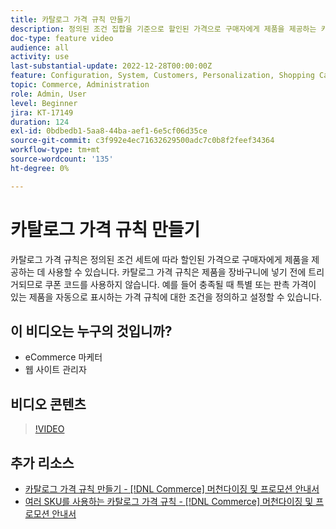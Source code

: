 ```yaml
---
title: 카탈로그 가격 규칙 만들기
description: 정의된 조건 집합을 기준으로 할인된 가격으로 구매자에게 제품을 제공하는 카탈로그 가격 규칙을 만드는 방법을 알아봅니다.
doc-type: feature video
audience: all
activity: use
last-substantial-update: 2022-12-28T00:00:00Z
feature: Configuration, System, Customers, Personalization, Shopping Cart, Price Rules
topic: Commerce, Administration
role: Admin, User
level: Beginner
jira: KT-17149
duration: 124
exl-id: 0bdbedb1-5aa8-44ba-aef1-6e5cf06d35ce
source-git-commit: c3f992e4ec71632629500adc7c0b8f2feef34364
workflow-type: tm+mt
source-wordcount: '135'
ht-degree: 0%

---
```


# 카탈로그 가격 규칙 만들기

카탈로그 가격 규칙은 정의된 조건 세트에 따라 할인된 가격으로 구매자에게 제품을 제공하는 데 사용할 수 있습니다. 카탈로그 가격 규칙은 제품을 장바구니에 넣기 전에 트리거되므로 쿠폰 코드를 사용하지 않습니다. 예를 들어 충족될 때 특별 또는 판촉 가격이 있는 제품을 자동으로 표시하는 가격 규칙에 대한 조건을 정의하고 설정할 수 있습니다.

## 이 비디오는 누구의 것입니까?

- eCommerce 마케터
- 웹 사이트 관리자

## 비디오 콘텐츠

>[!VIDEO](https://video.tv.adobe.com/v/3410851?quality=12&learn=on&captions=kor)

## 추가 리소스

- [카탈로그 가격 규칙 만들기 - [!DNL Commerce] 머천다이징 및 프로모션 안내서](https://experienceleague.adobe.com/docs/commerce-admin/marketing/promotions/catalog-rules/price-rules-catalog-create.html?lang=ko)
- [여러 SKU를 사용하는 카탈로그 가격 규칙 - [!DNL Commerce] 머천다이징 및 프로모션 안내서](https://experienceleague.adobe.com/docs/commerce-admin/marketing/promotions/catalog-rules/price-rule-multiple-sku.html?lang=ko)
